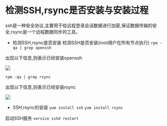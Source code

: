 # 检测SSH,rsync是否安装与安装过程
ssh是一种安全协议,主要用于给远程登录会话数据进行加密,保证数据传输的安全,rsync是一个远程数据同步的工具。

+ 检测SSH,rsync是否安装
检测SSH是否安装(root用户在所有节点执行)
`rpm -qa | grep openssh`

出现以下信息,则表示已经安装openssh

![](http://7xqhly.com1.z0.glb.clouddn.com/%E5%9B%BEgweg%E5%83%8F%202.png)

`rpm -qa | grep rsync`

出现以下信息,则表示已经安装rsync

![](http://7xqhly.com1.z0.glb.clouddn.com/%E5%9B%BEfwe%E5%83%8F%203.png)

+ SSH,rsync的安装
`yum install ssh`
`yum install rsync`

启动SSH服务
`service sshd restart`






